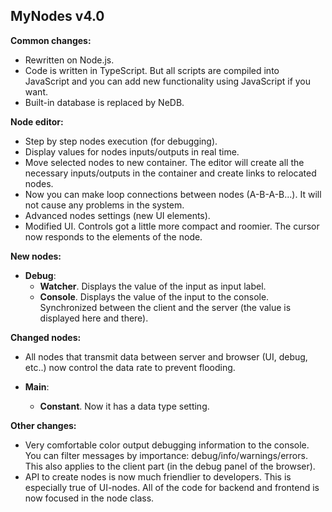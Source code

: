MyNodes v4.0
---------------------

**Common changes:**

- Rewritten on Node.js.
- Code is written in TypeScript. 
  But all scripts are compiled into JavaScript and you can add new functionality using JavaScript if you want.
- Built-in database is replaced by NeDB.



**Node editor:**

- Step by step nodes execution (for debugging).
- Display values ​​for nodes inputs/outputs in real time.
- Move selected nodes to new container. The editor will create all the necessary inputs/outputs in the container and create links to relocated nodes. 
- Now you can make loop connections between nodes (A-B-A-B...). It will not cause any problems in the system.
- Advanced nodes settings (new UI elements).
- Modified UI. Controls got a little more compact and roomier. 
  The cursor now responds to the elements of the node. 
 
 
 
**New nodes:**

- **Debug**:
  - **Watcher**. Displays the value of the input as input label.
  - **Console**. Displays the value of the input to the console. 
  Synchronized between the client and the server (the value is displayed here and there).
  


**Changed nodes:**

- All nodes that transmit data between server and browser
  (UI, debug, etc..) now control the data rate to prevent flooding.
    
- **Main**:
  - **Constant**. Now it has a data type setting.
  
  
**Other changes:**
- Very comfortable color output debugging information to the console. 
  You can filter messages by importance: debug/info/warnings/errors.
  This also applies to the client part (in the debug panel of the browser).
- API to create nodes is now much friendlier to developers. 
  This is especially true of UI-nodes. 
  All of the code for backend and frontend is now focused in the node class.  
  